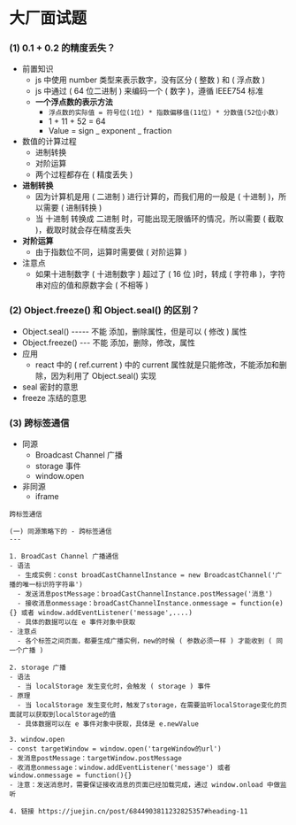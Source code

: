 # 大厂面试题

### (1) 0.1 + 0.2 的精度丢失？

- 前置知识
  - js 中使用 number 类型来表示数字，没有区分 ( 整数 ) 和 ( 浮点数 )
  - js 中通过 ( 64 位二进制 ) 来编码一个 ( 数字 )，遵循 IEEE754 标准
  - **一个浮点数的表示方法**
    - `浮点数的实际值 = 符号位(1位) * 指数偏移值(11位) * 分数值(52位小数)`
    - 1 + 11 + 52 = 64
    - Value = sign _ exponent _ fraction
- 数值的计算过程
  - 进制转换
  - 对阶运算
  - 两个过程都存在 ( 精度丢失 )
- **进制转换**
  - 因为计算机是用 ( 二进制 ) 进行计算的，而我们用的一般是 ( 十进制 )，所以需要 ( 进制转换 )
  - 当 十进制 转换成 二进制 时，可能出现无限循环的情况，所以需要 ( 截取 )，截取时就会存在精度丢失
- **对阶运算**
  - 由于指数位不同，运算时需要做 ( 对阶运算 )
- 注意点
  - 如果十进制数字 ( 十进制数字 ) 超过了 ( 16 位 )时，转成 ( 字符串 )，字符串对应的值和原数字会 ( 不相等 )

### (2) Object.freeze() 和 Object.seal() 的区别？

- Object.seal() ----- 不能 添加，删除属性，但是可以 ( 修改 ) 属性
- Object.freeze() --- 不能 添加，删除，修改，属性
- 应用
  - react 中的 ( ref.current ) 中的 current 属性就是只能修改，不能添加和删除，因为利用了 Object.seal() 实现
- seal 密封的意思
- freeze 冻结的意思

### (3) 跨标签通信

- 同源
  - Broadcast Channel 广播
  - storage 事件
  - window.open
- 非同源
  - iframe

```
跨标签通信

(一) 同源策略下的 - 跨标签通信
---

1. BroadCast Channel 广播通信
- 语法
  - 生成实例：const broadCastChannelInstance = new BroadcastChannel('广播的唯一标识符字符串')
  - 发送消息postMessage：broadCastChannelInstance.postMessage('消息')
  - 接收消息onmessage：broadCastChannelInstance.onmessage = function(e){} 或者 window.addEventListener('message',....)
  - 具体的数据可以在 e 事件对象中获取
- 注意点
  - 各个标签之间页面，都要生成广播实例，new的时候 ( 参数必须一样 ) 才能收到 ( 同一个广播 )

2. storage 广播
- 语法
  - 当 localStorage 发生变化时，会触发 ( storage ) 事件
- 原理
  - 当 localStorage 发生变化时，触发了storage，在需要监听localStorage变化的页面就可以获取到localStorage的值
  - 具体数据可以在 e 事件对象中获取，具体是 e.newValue

3. window.open
- const targetWindow = window.open('targeWindow的url')
- 发消息postMessage：targetWindow.postMessage
- 收消息onmessage：window.addEventListener('message') 或者 window.onmessage = function(){}
- 注意：发送消息时，需要保证接收消息的页面已经加载完成，通过 window.onload 中做监听

4. 链接 https://juejin.cn/post/6844903811232825357#heading-11
```
